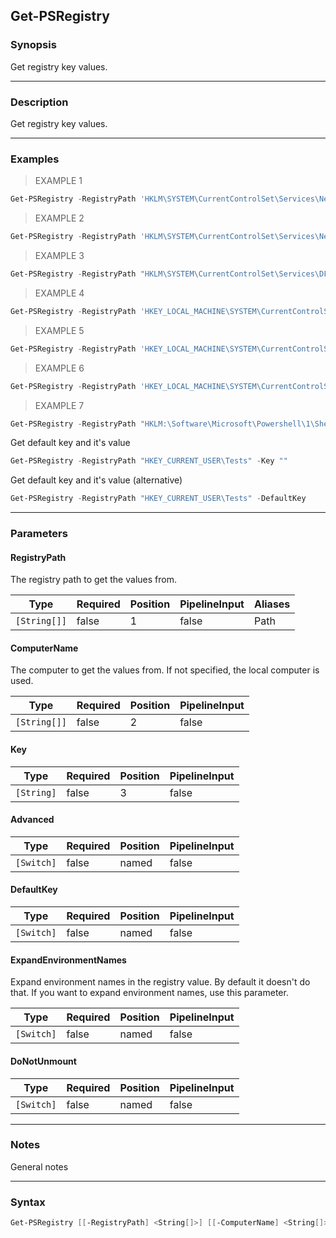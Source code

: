 Get-PSRegistry
--------------

### Synopsis
Get registry key values.

---

### Description

Get registry key values.

---

### Examples
> EXAMPLE 1

```PowerShell
Get-PSRegistry -RegistryPath 'HKLM\SYSTEM\CurrentControlSet\Services\Netlogon\Parameters' -ComputerName AD1
```
> EXAMPLE 2

```PowerShell
Get-PSRegistry -RegistryPath 'HKLM\SYSTEM\CurrentControlSet\Services\Netlogon\Parameters'
```
> EXAMPLE 3

```PowerShell
Get-PSRegistry -RegistryPath "HKLM\SYSTEM\CurrentControlSet\Services\DFSR\Parameters" -ComputerName AD1,AD2,AD3 | ft -AutoSize
```
> EXAMPLE 4

```PowerShell
Get-PSRegistry -RegistryPath 'HKEY_LOCAL_MACHINE\SYSTEM\CurrentControlSet\Services\EventLog\Directory Service'
```
> EXAMPLE 5

```PowerShell
Get-PSRegistry -RegistryPath 'HKEY_LOCAL_MACHINE\SYSTEM\CurrentControlSet\Services\EventLog\Windows PowerShell' | Format-Table -AutoSize
```
> EXAMPLE 6

```PowerShell
Get-PSRegistry -RegistryPath 'HKEY_LOCAL_MACHINE\SYSTEM\CurrentControlSet\Services\EventLog\Directory Service' -ComputerName AD1 -Advanced
```
> EXAMPLE 7

```PowerShell
Get-PSRegistry -RegistryPath "HKLM:\Software\Microsoft\Powershell\1\Shellids\Microsoft.Powershell\"
```
Get default key and it's value

```PowerShell
Get-PSRegistry -RegistryPath "HKEY_CURRENT_USER\Tests" -Key ""
```
Get default key and it's value (alternative)

```PowerShell
Get-PSRegistry -RegistryPath "HKEY_CURRENT_USER\Tests" -DefaultKey
```

---

### Parameters
#### **RegistryPath**
The registry path to get the values from.

|Type        |Required|Position|PipelineInput|Aliases|
|------------|--------|--------|-------------|-------|
|`[String[]]`|false   |1       |false        |Path   |

#### **ComputerName**
The computer to get the values from. If not specified, the local computer is used.

|Type        |Required|Position|PipelineInput|
|------------|--------|--------|-------------|
|`[String[]]`|false   |2       |false        |

#### **Key**

|Type      |Required|Position|PipelineInput|
|----------|--------|--------|-------------|
|`[String]`|false   |3       |false        |

#### **Advanced**

|Type      |Required|Position|PipelineInput|
|----------|--------|--------|-------------|
|`[Switch]`|false   |named   |false        |

#### **DefaultKey**

|Type      |Required|Position|PipelineInput|
|----------|--------|--------|-------------|
|`[Switch]`|false   |named   |false        |

#### **ExpandEnvironmentNames**
Expand environment names in the registry value.
By default it doesn't do that. If you want to expand environment names, use this parameter.

|Type      |Required|Position|PipelineInput|
|----------|--------|--------|-------------|
|`[Switch]`|false   |named   |false        |

#### **DoNotUnmount**

|Type      |Required|Position|PipelineInput|
|----------|--------|--------|-------------|
|`[Switch]`|false   |named   |false        |

---

### Notes
General notes

---

### Syntax
```PowerShell
Get-PSRegistry [[-RegistryPath] <String[]>] [[-ComputerName] <String[]>] [[-Key] <String>] [-Advanced] [-DefaultKey] [-ExpandEnvironmentNames] [-DoNotUnmount] [<CommonParameters>]
```
